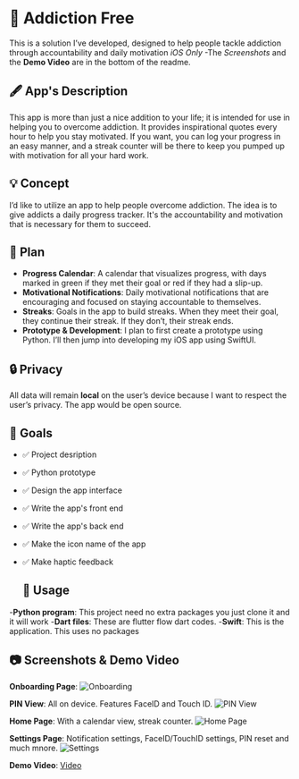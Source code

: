 # 📱 Addiction Free

This is a solution I’ve developed, designed to help people tackle addiction through accountability and daily motivation *iOS Only*
-The *Screenshots* and the **Demo Video** are in the bottom of the readme.

## 🖋️ App's Description

This app is more than just a nice addition to your life; it is intended for use in helping you to overcome addiction. It provides inspirational quotes every hour to help you stay motivated. If you want, you can log your progress in an easy manner, and a streak counter will be there to keep you pumped up with motivation for all your hard work.

## 💡 Concept

I’d like to utilize an app to help people overcome addiction. The idea is to give addicts a daily progress tracker. It's the accountability and motivation that is necessary for them to succeed.

## 📝 Plan

- **Progress Calendar**: A calendar that visualizes progress, with days marked in green if they met their goal or red if they had a slip-up.
- **Motivational Notifications**: Daily motivational notifications that are encouraging and focused on staying accountable to themselves.
- **Streaks**: Goals in the app to build streaks. When they meet their goal, they continue their streak. If they don’t, their streak ends.
- **Prototype & Development**: I plan to first create a prototype using Python. I’ll then jump into developing my iOS app using SwiftUI.

## 🔒 Privacy

All data will remain **local** on the user’s device because I want to respect the user’s privacy. The app would be open source.

## 🏁 Goals


- ✅ Project desription
- ✅ Python prototype
- ✅ Design the app interface
- ✅ Write the app's front end
- ✅ Write the app's back end
- ✅ Make the icon name of the app
- ✅ Make haptic feedback

  ## 🔨 Usage

-**Python program**: This project need no extra packages you just clone it and it will work
-**Dart files**: These are flutter flow dart codes.
-**Swift**: This is the application. This uses no packages

## 📷 Screenshots & Demo Video


**Onboarding Page**:
![Onboarding](Screenshots/Picture%204.png)

**PIN View**: All on device. Features FaceID and Touch ID.
![PIN View](Screenshots/Picture%203.png)

**Home Page**: With a calendar view, streak counter.
![Home Page](Screenshots/Picture%201.png)

**Settings Page**: Notification settings, FaceID/TouchID settings, PIN reset and much mnore.
![Settings](Screenshots/Picture%202.png)

**Demo Video**: [Video](https://youtu.be/xlinS3cq34w)
